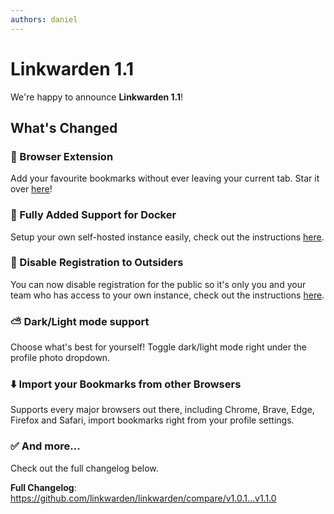 ```yaml
---
authors: daniel
---
```


# Linkwarden 1.1

We're happy to announce **Linkwarden 1.1**!

<!--truncate-->

## What's Changed

### 🧩 Browser Extension

Add your favourite bookmarks without ever leaving your current tab. Star it over [here](https://github.com/linkwarden/browser-extension)!

### 🐳 Fully Added Support for Docker

Setup your own self-hosted instance easily, check out the instructions [here](https://docs.linkwarden.app/self-hosting/installation).

### 🚫 Disable Registration to Outsiders

You can now disable registration for the public so it's only you and your team who has access to your own instance, check out the instructions [here](https://docs.linkwarden.app/self-hosting/environment-variables).

### ⛅️ Dark/Light mode support

Choose what's best for yourself! Toggle dark/light mode right under the profile photo dropdown.

### ⬇️ Import your Bookmarks from other Browsers

Supports every major browsers out there, including Chrome, Brave, Edge, Firefox and Safari, import bookmarks right from your profile settings.

### ✅ And more...

Check out the full changelog below.

**Full Changelog**: https://github.com/linkwarden/linkwarden/compare/v1.0.1...v1.1.0
